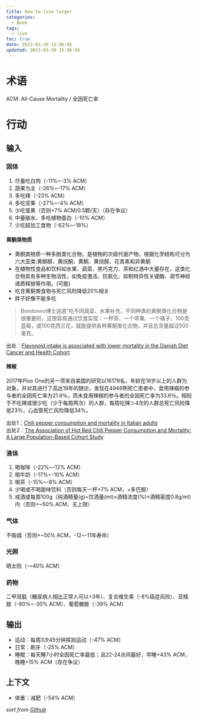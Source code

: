 ```yaml
---
title: How to live longer
categories:
  - Book
tags:
  - live
toc: true
date: 2023-03-30 15:06:05
updated: 2023-03-30 15:06:05
---
```

# 术语

ACM: All-Cause Mortality / 全因死亡率

# 行动

## 输入

### 固体

1. 尽量吃白肉（-11%~-3% ACM）
2. 蔬果为主（-26%~-17% ACM）
3. 多吃辣（-23% ACM）
4. 多吃坚果（-27%~-4% ACM）
5. 少吃蛋黄（否则+7% ACM/0.5颗/天）（存在争议）
6. 中量碳水、多吃植物蛋白（-10% ACM）
7. 少吃超加工食物（-62%~-18%）

#### 黄酮类物质

- 黄酮类物质一种多酚类化合物，是植物的次级代谢产物，根据化学结构可分为六大亚类:黄酮醇、黄烷酮、黄酮、黄烷醇、花青素和异黄酮
- 在植物性食品和饮料如水果、蔬菜、黑巧克力、茶和红酒中大量存在，这类化合物具有多种生物活性，如免疫激活、抗氧化、抑制特异性关键酶、调节神经递质释放等作用。(可能)
- 吃含黄酮类食物与死亡风险降低20%相关
- 胖子好像不能多吃

> Bondonno博士说道“吃不同蔬菜、水果补充，不同种类的黄酮类化合物是很重要的，这很容易通过饮食实现：一杯茶、一个苹果、一个橘子、100克蓝莓，或100克西兰花，就能提供各种黄酮类化合物，并且总含量超过500毫克。

出处：[Flavonoid intake is associated with lower mortality in the Danish Diet Cancer and Health Cohort](https://www.nature.com/articles/s41467-019-11622-x)

#### 辣椒

2017年Plos One的另一项来自美国的研究以16179名，年龄在18岁以上的人群为对象，并对其进行了高达19年的随访，发现在4946例死亡患者中，食用辣椒的参与者的全因死亡率为21.6％，而未食用辣椒的参与者的全因死亡率为33.6％。相较于不吃辣或很少吃（少于每周两次）的人群，每周吃辣＞4次的人群总死亡风险降低23%，心血管死亡风险降低34%。

出处1：[Chili pepper consumption and mortality in Italian adults](https://www.sciencedirect.com/science/article/pii/S0735109719382063)  
出处2：[The Association of Hot Red Chili Pepper Consumption and Mortality: A Large Population-Based Cohort Study](https://journals.plos.org/plosone/article?id=10.1371/journal.pone.0169876)

### 液体

1. 喝咖啡（-22%~-12% ACM）
2. 喝牛奶（-17%~-10% ACM）
3. 喝茶（-15%~-8% ACM）
4. 少喝或不喝甜味饮料（否则每天一杯+7% ACM，+多巴胺）
5. 戒酒或每周100g（纯酒精量(g)=饮酒量(ml)×酒精浓度(%)×酒精密度0.8g/ml）内（否则+~50% ACM，无上限）

### 气体

不吸烟（否则+~50% ACM，-12~-11年寿命）

### 光照

晒太阳（-~40% ACM）
### 药物

二甲双胍（糖尿病人相比正常人可以+3年）、复合维生素（-8%癌症风险）、亚精胺（-60%~-30% ACM）、葡萄糖胺（-39% ACM）

## 输出

- 运动：每周3次45分钟挥拍运动（-47% ACM）
- 日常：刷牙（-25% ACM）
- 睡眠：每天睡7小时全因死亡率最低；且22-24点间最好，早睡+43% ACM，晚睡+15% ACM（存在争议）

## 上下文

- 体重：减肥（-54% ACM）

*sort from [Github](https://github.com/geekan/HowToLiveLonger)*